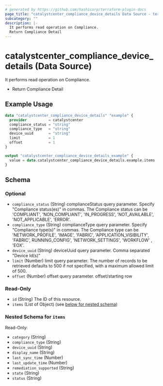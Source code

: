```yaml
---
# generated by https://github.com/hashicorp/terraform-plugin-docs
page_title: "catalystcenter_compliance_device_details Data Source - terraform-provider-catalystcenter"
subcategory: ""
description: |-
  It performs read operation on Compliance.
  Return Compliance Detail
---
```


# catalystcenter_compliance_device_details (Data Source)

It performs read operation on Compliance.

- Return Compliance Detail

## Example Usage

```terraform
data "catalystcenter_compliance_device_details" "example" {
  provider          = catalystcenter
  compliance_status = "string"
  compliance_type   = "string"
  device_uuid       = "string"
  limit             = 1
  offset            = 1
}

output "catalystcenter_compliance_device_details_example" {
  value = data.catalystcenter_compliance_device_details.example.items
}
```

<!-- schema generated by tfplugindocs -->
## Schema

### Optional

- `compliance_status` (String) complianceStatus query parameter. Specify "Compliance status(es)" in commas. The Compliance status can be 'COMPLIANT', 'NON_COMPLIANT', 'IN_PROGRESS', 'NOT_AVAILABLE', 'NOT_APPLICABLE', 'ERROR'.
- `compliance_type` (String) complianceType query parameter. Specify "Compliance type(s)" in commas. The Compliance type can be 'NETWORK_PROFILE', 'IMAGE', 'FABRIC', 'APPLICATION_VISIBILITY', 'FABRIC', RUNNING_CONFIG', 'NETWORK_SETTINGS', 'WORKFLOW' , 'EOX'.
- `device_uuid` (String) deviceUuid query parameter. Comma separated "Device Id(s)"
- `limit` (Number) limit query parameter. The number of records to be retrieved defaults to 500 if not specified, with a maximum allowed limit of 500.
- `offset` (Number) offset query parameter. offset/starting row

### Read-Only

- `id` (String) The ID of this resource.
- `items` (List of Object) (see [below for nested schema](#nestedatt--items))

<a id="nestedatt--items"></a>
### Nested Schema for `items`

Read-Only:

- `category` (String)
- `compliance_type` (String)
- `device_uuid` (String)
- `display_name` (String)
- `last_sync_time` (Number)
- `last_update_time` (Number)
- `remediation_supported` (String)
- `state` (String)
- `status` (String)
